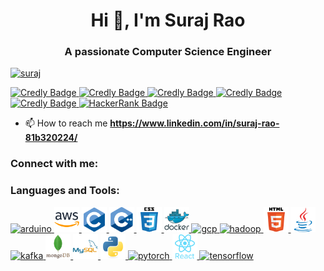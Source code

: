 <h1 align="center">Hi 👋, I'm Suraj Rao</h1>
<h3 align="center">A passionate Computer Science Engineer</h3>

<p align="left"> <a href="https://github.com/ryo-ma/github-profile-trophy"><img src="https://github-profile-trophy.vercel.app/?username=suraj" alt="suraj" /></a> </p>

<a href="https://www.credly.com/badges/7ff2e514-7c59-42b6-bb9d-d419eff69207">
  <img src="https://images.credly.com/size/220x220/images/6f135924-7645-4bd2-ab68-3bc0b49c7e27/image.png" alt="Credly Badge" width="150">
</a>
<a href="https://www.credly.com/badges/5ee8650f-6c9b-4a51-8630-6dc17cc5f5fa">
  <img src="https://images.credly.com/size/680x680/images/5bf37709-4b69-4cdc-9edc-af7b3370d427/image.png" alt="Credly Badge" width="150">
</a>
<a href="https://www.credly.com/badges/4d581d04-2fe4-4899-ba64-d9c6c27ab4dd">
  <img src="https://images.credly.com/size/680x680/images/629a2bb9-14a6-47b3-b17e-f1056b1404d0/image.png" alt="Credly Badge" width="150">
</a>
<a href="https://www.credly.com/badges/75133a15-593d-4503-b218-8d300e8f3a9e">
  <img src="https://images.credly.com/size/680x680/images/9358115e-ead7-47c2-91e2-165b6a650a1b/image.png" alt="Credly Badge" width="150">
</a>
<a href="https://www.credly.com/badges/80df817e-8430-4078-88de-95eca023af15">
  <img src="https://images.credly.com/size/680x680/images/979e42e2-1d32-4d21-97ea-53d991ea50fb/image.png" alt="Credly Badge" width="150">
</a>
<a href="https://www.hackerrank.com/certificates/e06fb2187f8f">
  <img src="https://upload.wikimedia.org/wikipedia/commons/thumb/4/40/HackerRank_Icon-1000px.png/800px-HackerRank_Icon-1000px.png" alt="HackerRank Badge" width="150">
</a>


- 📫 How to reach me **https://www.linkedin.com/in/suraj-rao-81b320224/**

<h3 align="left">Connect with me:</h3>
<p align="left">
</p>

<h3 align="left">Languages and Tools:</h3>
<p align="left"> <a href="https://www.arduino.cc/" target="_blank" rel="noreferrer"> <img src="https://cdn.worldvectorlogo.com/logos/arduino-1.svg" alt="arduino" width="40" height="40"/> </a> <a href="https://aws.amazon.com" target="_blank" rel="noreferrer"> <img src="https://raw.githubusercontent.com/devicons/devicon/master/icons/amazonwebservices/amazonwebservices-original-wordmark.svg" alt="aws" width="40" height="40"/> </a> <a href="https://www.cprogramming.com/" target="_blank" rel="noreferrer"> <img src="https://raw.githubusercontent.com/devicons/devicon/master/icons/c/c-original.svg" alt="c" width="40" height="40"/> </a> <a href="https://www.w3schools.com/cpp/" target="_blank" rel="noreferrer"> <img src="https://raw.githubusercontent.com/devicons/devicon/master/icons/cplusplus/cplusplus-original.svg" alt="cplusplus" width="40" height="40"/> </a> <a href="https://www.w3schools.com/css/" target="_blank" rel="noreferrer"> <img src="https://raw.githubusercontent.com/devicons/devicon/master/icons/css3/css3-original-wordmark.svg" alt="css3" width="40" height="40"/> </a> <a href="https://www.docker.com/" target="_blank" rel="noreferrer"> <img src="https://raw.githubusercontent.com/devicons/devicon/master/icons/docker/docker-original-wordmark.svg" alt="docker" width="40" height="40"/> </a> <a href="https://cloud.google.com" target="_blank" rel="noreferrer"> <img src="https://www.vectorlogo.zone/logos/google_cloud/google_cloud-icon.svg" alt="gcp" width="40" height="40"/> </a> <a href="https://hadoop.apache.org/" target="_blank" rel="noreferrer"> <img src="https://www.vectorlogo.zone/logos/apache_hadoop/apache_hadoop-icon.svg" alt="hadoop" width="40" height="40"/> </a> <a href="https://www.w3.org/html/" target="_blank" rel="noreferrer"> <img src="https://raw.githubusercontent.com/devicons/devicon/master/icons/html5/html5-original-wordmark.svg" alt="html5" width="40" height="40"/> </a> <a href="https://www.java.com" target="_blank" rel="noreferrer"> <img src="https://raw.githubusercontent.com/devicons/devicon/master/icons/java/java-original.svg" alt="java" width="40" height="40"/> </a> <a href="https://kafka.apache.org/" target="_blank" rel="noreferrer"> <img src="https://www.vectorlogo.zone/logos/apache_kafka/apache_kafka-icon.svg" alt="kafka" width="40" height="40"/> </a> <a href="https://www.mongodb.com/" target="_blank" rel="noreferrer"> <img src="https://raw.githubusercontent.com/devicons/devicon/master/icons/mongodb/mongodb-original-wordmark.svg" alt="mongodb" width="40" height="40"/> </a> <a href="https://www.mysql.com/" target="_blank" rel="noreferrer"> <img src="https://raw.githubusercontent.com/devicons/devicon/master/icons/mysql/mysql-original-wordmark.svg" alt="mysql" width="40" height="40"/> </a> <a href="https://www.python.org" target="_blank" rel="noreferrer"> <img src="https://raw.githubusercontent.com/devicons/devicon/master/icons/python/python-original.svg" alt="python" width="40" height="40"/> </a> <a href="https://pytorch.org/" target="_blank" rel="noreferrer"> <img src="https://www.vectorlogo.zone/logos/pytorch/pytorch-icon.svg" alt="pytorch" width="40" height="40"/> </a> <a href="https://reactjs.org/" target="_blank" rel="noreferrer"> <img src="https://raw.githubusercontent.com/devicons/devicon/master/icons/react/react-original-wordmark.svg" alt="react" width="40" height="40"/> </a> <a href="https://www.tensorflow.org" target="_blank" rel="noreferrer"> <img src="https://www.vectorlogo.zone/logos/tensorflow/tensorflow-icon.svg" alt="tensorflow" width="40" height="40"/> </a> </p>


